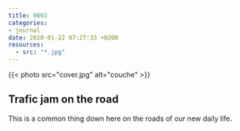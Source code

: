 ```yaml
---
title: 0003
categories:
- journal
date: 2020-01-22 07:27:33 +0200
resources:
  - src: "*.jpg"
---
```


{{< photo src="cover.jpg" alt="couche" >}}

## Trafic jam on the road

This is a common thing down here on the roads of our new daily life.
